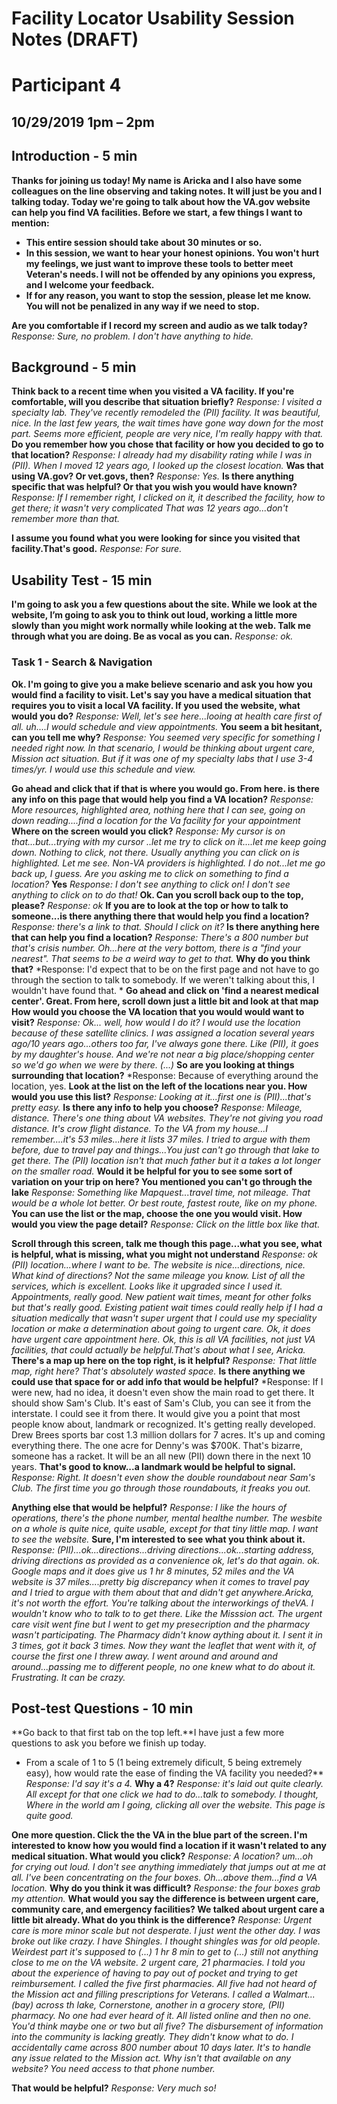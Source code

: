 # Facility Locator Usability Session Notes (DRAFT)
# Participant 4
## 10/29/2019	1pm – 2pm	

## Introduction - 5 min

**Thanks for joining us today! My name is Aricka and I also have some colleagues on the line observing and taking notes. It will just be you and I talking today. Today we're going to talk about how the VA.gov website can help you find VA facilities. Before we start, a few things I want to mention:**
- **This entire session should take about 30 minutes or so.**
- **In this session, we want to hear your honest opinions. You won't hurt my feelings, we just want to improve these tools to better meet Veteran's needs. I will not be offended by any opinions you express, and I welcome your feedback.**
- **If for any reason, you want to stop the session, please let me know. You will not be penalized in any way if we need to stop.**

**Are you comfortable if I record my screen and audio as we talk today?** *Response:  Sure, no problem. I don't have anything to hide.*

## Background - 5 min
**Think back to a recent time when you visited a VA facility. If you're comfortable, will you describe that situation briefly?**
*Response: I visited a specialty lab. They've recently remodeled the (PII) facility. It was beautiful, nice. In the last few years, the wait times have gone way down for the most part. Seems more efficient, people are very nice, I'm really happy with that.*
**Do you remember how you chose that facility or how you decided to go to that location?**
*Response: I already had my disability rating while I was in (PII). When I moved 12 years ago, I looked up the closest location.*
**Was that using VA.gov? Or vet.govs, then?**
*Response: Yes.*
**Is there anything specific that was helpful? Or that you wish you would have known?**
*Response: If I remember right, I clicked on it, it described the facility, how to get there; it wasn't very complicated That was 12 years ago...don't remember more than that.*

**I assume you found what you were looking for since you visited that facility.That's good.**
*Response: For sure.*

## Usability Test - 15 min
**I'm going to ask you a few questions about the site. While we look at the website, I’m going to ask you to think out loud, working a little more slowly than you might work normally while looking at the web. Talk me through what you are doing. Be as vocal as you can.**
*Response: ok.*

### Task 1 - Search & Navigation
**Ok. I'm going to give you a make believe scenario and ask you how you would find a facility to visit. Let's say you have a medical situation that requires you to visit a local VA facility. If you used the website, what would you do?**
*Response: Well, let's see here...looing at health care first of all. uh....I would schedule and view appointments.*
**You seem a bit hesitant, can you tell me why?**
*Response: You seemed very specific for something I needed right now. In that scenario, I would be thinking about urgent care, Mission act situation. But if it was one of my specialty labs that I use 3-4 times/yr. I would use this schedule and view.*

**Go ahead and click that if that is where you would go. From here. is there any info on this page that would help you find a VA location?**
*Response: More resources, highlighted area, nothing here that I can see, going on down reading....find a location for the Va facility for your appointment*
**Where on the screen would you click?**
*Response: My cursor is on that...but...trying with my cursor ..let me try to click on it....let me keep going down. Nothing to click, not there. Usually anything you can click on is highlighted. Let me see. Non-VA providers is highlighted. I do not...let me go back up, I guess. Are you asking me to click on something to find a location?*
**Yes**
*Response: I don't see anything to click on! I don't see anything to click on to do that!*
**Ok. Can you scroll back oup to the top, please?**
*Response: ok*
**If you are to look at the top or how to talk to someone...is there anything  there that would help you find a location?**
*Response: there's a link to that. Should I click on it?*
**Is there anything here that can help you find a location?**
*Response: There's a 800 number but that's crisis number. Oh...here at the very bottom, there is a "find your nearest". That seems to be a weird way to get to that.*
**Why do you think that?**
*Response: I'd expect that to be on the first page and not have to go through the section to talk to somebody. If we weren't talking about this, I wouldn't have found that. *
**Go ahead and click on 'find a nearest medical center'. Great. From here, scroll down just a little bit and look at that map
How would you choose the VA location that you would would want to visit?**
*Response: Ok... well, how would I do it? I would use the location because of these satellite clinics. I was assigned a location several years ago/10 years ago...others too far, I've always gone there. Like (PII), it goes by my daughter's house. And we're not near a big place/shopping center so we'd go when we were by there. (...)*
**So are you looking at things surrounding that location?**
*Response: Because of everything around the location, yes.
**Look at the list on the left of the locations near you. How would you use this list?**
*Response: Looking at it...first one is (PII)...that's pretty easy.*
**Is there any info to help you choose?**
*Response: Mileage, distance. There's one thing about VA websites. They're not giving you road distance. It's crow flight distance. To the VA from my house...I remember....it's 53 miles...here it lists 37 miles. I tried to argue with them before, due to travel pay and things...You just can't go through that lake to get there. The (PII) location isn't that much father but it a takes a lot longer on the smaller road.*
**Would it be helpful for you to see some sort of variation on your trip on here? You mentioned you can't go through the lake**
*Response: Something like Mapquest...travel time, not mileage. That would be a whole lot better. Or best route, fastest route, like on my phone.*
**You can use the list or the map, choose the one you would visit. How would you view the page detail?** 
*Response: Click on the little box like that.*

**Scroll through this screen, talk me though this page...what you see, what is helpful, what is missing, what you might not understand**
*Response: ok (PII) location...where I want to be. The website is nice...directions, nice. What kind of directions? Not the same mileage you know. List of all the services, which is excellent. Looks like it upgraded since I used it. Appointments, really good. New patient wait times, meant for other folks but that's really good. Existing patient wait times could really help if I had a situation medically that wasn't super urgent that I could use my speciality location or make a determination about going to urgent care. Ok, it does have urgent care appointment here. Ok, this is all VA facilities, not just  VA facilities, that could actually be helpful.That's about what I see, Aricka.*
**There's a map up here on the top right, is it helpful?**
*Response: That little map, right here? That's absolutely wasted space.*
**Is there anything we could use that space for or add info that would be helpful?**
*Response: If I were new, had no idea, it doesn't even show the main road to get there. It should show Sam's Club. It's east of Sam's Club, you can see it from the interstate. I could see it from there. It would give you a point that most people know about, landmark or recognized. It's getting really developed. Drew Brees sports bar cost 1.3 million dollars for 7 acres. It's up and coming everything there. The one acre for Denny's was $700K. That's bizarre, someone has a racket. It will be an all new (PII) down there in the next 10 years. 
**That's good to know...a landmark would be helpful to signal.** 
*Response: Right. It doesn't even show the double roundabout near Sam's Club. The first time you go through those roundabouts, it freaks you out.*

**Anything else that would be helpful?**
*Response: I like the hours of operations, there's the phone number, mental healthe number. The wesbite on a whole is quite nice, quite usable, except for that tiny little map. I want to see the website.*
**Sure, I'm interested to see what you think about it.**
*Response: (PII)...ok...directions...driving directions...ok...starting address, driving directions as provided as a convenience
ok, let's do that again. ok. Google maps and it does give us 1 hr 8 minutes, 52 miles and the VA website is 37 miles....pretty big discrepancy when it comes to travel pay and I tried to argue with them about that and didn't get anywhere.Aricka, it's not worth the effort. You're talking about the interworkings of theVA. I wouldn't know who to talk to to get there. Like the Misssion act. The urgent care visit went fine but I went to get my presecription and the pharmacy wasn't participating. The Pharmacy didn't know aything about it. I sent it in 3  times, got it back 3 times. Now they want the leaflet that went with it, of course the first one I threw away. I went around and around and around...passing me to different people, no one knew what to do about it. Frustrating. It can be crazy.*

## Post-test Questions - 10 min
**Go back to that first tab on the top left.**I have just a few more questions to ask you before we finish up today.
- From a scale of 1 to 5 (1 being extremely dificult, 5 being extremely easy), how would rate the ease of finding the VA facility you needed?**
*Response: I'd say it's a 4.*
**Why a 4?**
*Response: it's laid out quite clearly. All except for that one click we had to do...talk to somebody. I thought, Where in the world am I going, clicking all over the website. This page is quite good.*

**One more question. Click the the VA in the blue part of the screen. I'm interested to know how you would find a location if it wasn't related to any medical situation. What would you click?**
*Response: A location? um...oh for crying out loud. I don't see anything immediately that jumps out at me at all. I've been concentrating on the four boxes. Oh...above them...find a VA location.*
**Why do you think it was difficult?**
*Response: the four boxes grab my attention.*
**What would you say the difference is between urgent care, community care, and emergency facilities? We talked about urgent care a little bit already. What do you think is the difference?**
*Response: Urgent care is more minor scale but not desperate. I just went the other day. I was broke out like crazy. I have Shingles.
I thought shingles was for old people. Weirdest part it's supposed to (...) 1 hr 8 min to get to (...) still not anything close to me
on the VA website.  2 urgent care, 21 pharmacies. I told you about the experience of having to pay out of pocket and trying to get reimbursement. I called the five first pharmacies. All five had not heard of the Mission act and filling prescriptions for Veterans. I called  a Walmart...(bay) across th  lake, Cornerstone, another in a grocery store, (PII) pharmacy. No one had ever heard of it.  All listed online and then no one. You'd think maybe one or two but all five? The disbursement of information into the community is lacking greatly. They didn't know what to do. I accidentally came across 800 number about 10 days later. It's to handle any issue related to the Mission act. Why isn't that available on any website? You need access to that phone number.*

**That would be helpful?**
*Response: Very much so!*


